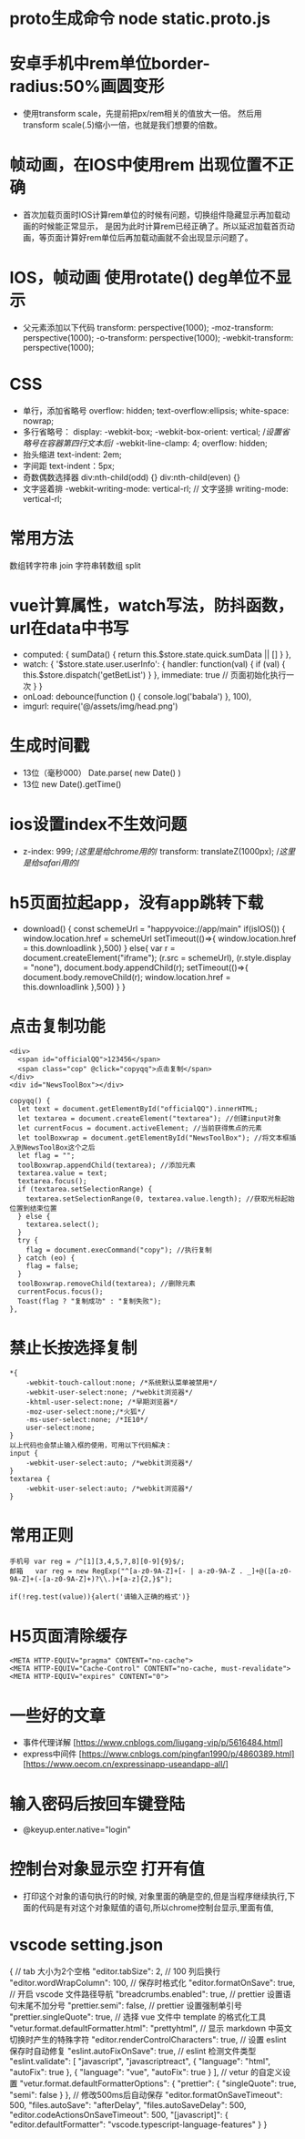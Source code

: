 <!-- 个人笔记 -->   
# proto生成命令 node static.proto.js

# 安卓手机中rem单位border-radius:50%画圆变形
  * 使用transform scale，先提前把px/rem相关的值放大一倍。
    然后用transform scale(.5)缩小一倍，也就是我们想要的倍数。

# 帧动画，在IOS中使用rem 出现位置不正确
  * 首次加载页面时IOS计算rem单位的时候有问题，切换组件隐藏显示再加载动画的时候能正常显示，
    是因为此时计算rem已经正确了。所以延迟加载首页动画，等页面计算好rem单位后再加载动画就不会出现显示问题了。

# IOS，帧动画 使用rotate() deg单位不显示
  * 父元素添加以下代码
    transform: perspective(1000);
    -moz-transform: perspective(1000);
    -o-transform: perspective(1000);
    -webkit-transform: perspective(1000);

# CSS
  * 单行，添加省略号
      overflow: hidden;
      text-overflow:ellipsis;
      white-space: nowrap;
  * 多行省略号：
      display: -webkit-box;
      -webkit-box-orient: vertical;
      /*设置省略号在容器第四行文本后*/
      -webkit-line-clamp: 4; 
      overflow: hidden;
  * 抬头缩进
      text-indent: 2em;
  * 字间距
      text-indent：5px;
  * 奇数偶数选择器
      div:nth-child(odd) {}
      div:nth-child(even) {}
  * 文字竖着排
      -webkit-writing-mode: vertical-rl; // 文字竖排
      writing-mode: vertical-rl;

# 常用方法
  数组转字符串  join
  字符串转数组  split

# vue计算属性，watch写法，防抖函数，url在data中书写
  * computed: {
        sumData() {
            return this.$store.state.quick.sumData || []
        }
    },
  * watch: {
        '$store.state.user.userInfo': {
            handler: function(val) {
                if (val) {
                    this.$store.dispatch('getBetList')
                }
             },
             immediate: true // 页面初始化执行一次
        }
    }
  * onLoad: debounce(function () {
        console.log('babala')
    }, 100),
  * imgurl: require('@/assets/img/head.png')
    
# 生成时间戳
  * 13位（毫秒000） Date.parse( new Date() )
  * 13位           new Date().getTime()

# ios设置index不生效问题
  * z-index: 999; /*这里是给chrome用的*/
    transform: translateZ(1000px); /*这里是给safari用的*/

# h5页面拉起app，没有app跳转下载
  * download() {
      const schemeUrl = "happyvoice://app/main"
      if(isIOS()) {
        window.location.href = schemeUrl
        setTimeout(()=>{
          window.location.href = this.downloadlink
        },500)
      } else{
        var r = document.createElement("iframe");
          (r.src = schemeUrl), (r.style.display = "none"), document.body.appendChild(r);
        setTimeout(()=>{
          document.body.removeChild(r);
          window.location.href = this.downloadlink
        },500)
      }
    }

# 点击复制功能
    <div>
      <span id="officialQQ">123456</span>
      <span class="cop" @click="copyqq">点击复制</span>
    </div>
    <div id="NewsToolBox"></div>

    copyqq() {
      let text = document.getElementById("officialQQ").innerHTML;
      let textarea = document.createElement("textarea"); //创建input对象
      let currentFocus = document.activeElement; //当前获得焦点的元素
      let toolBoxwrap = document.getElementById("NewsToolBox"); //将文本框插入到NewsToolBox这个之后
      let flag = "";
      toolBoxwrap.appendChild(textarea); //添加元素
      textarea.value = text;
      textarea.focus();
      if (textarea.setSelectionRange) {
        textarea.setSelectionRange(0, textarea.value.length); //获取光标起始位置到结束位置
      } else {
        textarea.select();
      }
      try {
        flag = document.execCommand("copy"); //执行复制
      } catch (eo) {
        flag = false;
      }
      toolBoxwrap.removeChild(textarea); //删除元素
      currentFocus.focus();
      Toast(flag ? "复制成功" : "复制失败");
    }, 

# 禁止长按选择复制
    *{
        -webkit-touch-callout:none; /*系统默认菜单被禁用*/
        -webkit-user-select:none; /*webkit浏览器*/
        -khtml-user-select:none; /*早期浏览器*/
        -moz-user-select:none;/*火狐*/
        -ms-user-select:none; /*IE10*/
        user-select:none;
    }
    以上代码也会禁止输入框的使用，可用以下代码解决：
    input {
        -webkit-user-select:auto; /*webkit浏览器*/
    }
    textarea {                                
        -webkit-user-select:auto; /*webkit浏览器*/
    }

# 常用正则
    手机号 var reg = /^[1][3,4,5,7,8][0-9]{9}$/;   
    邮箱   var reg = new RegExp("^[a-z0-9A-Z]+[- | a-z0-9A-Z . _]+@([a-z0-9A-Z]+(-[a-z0-9A-Z]+)?\\.)+[a-z]{2,}$"); 

    if(!reg.test(value)){alert('请输入正确的格式')}

# H5页面清除缓存
    <META HTTP-EQUIV="pragma" CONTENT="no-cache"> 
    <META HTTP-EQUIV="Cache-Control" CONTENT="no-cache, must-revalidate"> 
    <META HTTP-EQUIV="expires" CONTENT="0">
  
# 一些好的文章
  * 事件代理详解        [https://www.cnblogs.com/liugang-vip/p/5616484.html]
  * express中间件      [https://www.cnblogs.com/pingfan1990/p/4860389.html] [https://www.oecom.cn/expressinapp-useandapp-all/]

# 输入密码后按回车键登陆
  * @keyup.enter.native="login"

# 控制台对象显示空  打开有值
  * 打印这个对象的语句执行的时候, 对象里面的确是空的,但是当程序继续执行,下面的代码是有对这个对象赋值的语句,所以chrome控制台显示,里面有值,

# vscode setting.json
  {
  // tab 大小为2个空格
  "editor.tabSize": 2,
  // 100 列后换行
  "editor.wordWrapColumn": 100,
  // 保存时格式化
  "editor.formatOnSave": true,
  // 开启 vscode 文件路径导航
  "breadcrumbs.enabled": true,
  // prettier 设置语句末尾不加分号
  "prettier.semi": false,
  // prettier 设置强制单引号
  "prettier.singleQuote": true,
  // 选择 vue 文件中 template 的格式化工具
  "vetur.format.defaultFormatter.html": "prettyhtml",
  // 显示 markdown 中英文切换时产生的特殊字符
  "editor.renderControlCharacters": true,
  // 设置 eslint 保存时自动修复
  "eslint.autoFixOnSave": true,
  // eslint 检测文件类型
  "eslint.validate": [
    "javascript",
    "javascriptreact",
    {
      "language": "html",
      "autoFix": true
    },
    {
      "language": "vue",
      "autoFix": true
    }
  ],
  // vetur 的自定义设置
  "vetur.format.defaultFormatterOptions": {
    "prettier": {
      "singleQuote": true,
      "semi": false
    }
  },
  // 修改500ms后自动保存
  "editor.formatOnSaveTimeout": 500,
  "files.autoSave": "afterDelay",
  "files.autoSaveDelay": 500,
  "editor.codeActionsOnSaveTimeout": 500,
  "[javascript]": {
    "editor.defaultFormatter": "vscode.typescript-language-features"
  }
}